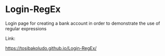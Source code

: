 # Login-RegEx
Login page for creating a bank account in order to demonstrate the use of regular expressions

Link:

https://tosibakoludo.github.io/Login-RegEx/